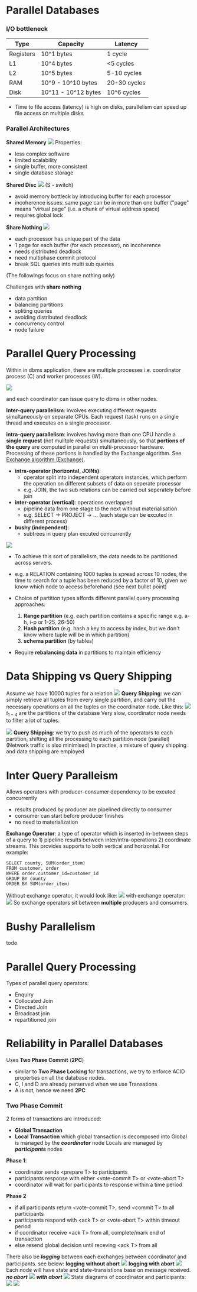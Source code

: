 # Parallel Databases

### I/O bottleneck

| Type      | Capacity            | Latency      |
|-----------|---------------------|--------------|
| Registers | 10^1 bytes          | 1 cycle      |
| L1        | 10^4 bytes          | <5 cycles    |
| L2        | 10^5 bytes          | 5-10 cycles  |
| RAM       | 10^9 - 10^10 bytes  | 20-30 cycles |
| Disk      | 10^11 - 10^12 bytes | 10^6 cycles  |

- Time to file access (latency) is high on disks, parallelism can speed up file access on multiple disks
 
### Parallel Architectures

**Shared Memory**
![](https://github.com/werdnakof/DatabaseNotes/blob/master/images/shared-memory-arch.png?raw=true)
Properties:
- less complex software
- limited scalability
- single buffer, more consistent
- single database storage

**Shared Disc**
![](https://github.com/werdnakof/DatabaseNotes/blob/master/images/shared-disc-arch.png?raw=true)
(S - switch)
- avoid memory bottleck by introducing buffer for each processor
- incoherence issues: same page can be in more than one buffer ("page" means "virtual page" (i.e. a chunk of virtual address space)
- requires global lock

**Share Nothing**
![](https://github.com/werdnakof/DatabaseNotes/blob/master/images/shared-nothing-arch.png?raw=true)
- each processor has unique part of the data
- 1 page for each buffer (for each processor), no incoherence
- needs distributed deadlock
- need multiphase commit protocol
- break SQL queries into multi sub queries

(The followings focus on share nothing only)

Challenges with **share nothing**
- data partition
- balancing partitions
- spliting queries
- avoiding distributed deadlock
- concurrency control
- node failure

# Parallel Query Processing

Within in dbms application, there are multiple processes i.e. coordinator process (C) and worker processes (W).

 ![](https://github.com/werdnakof/DatabaseNotes/blob/master/images/dbms-in-nodes.png?raw=true)

and each coordinator can issue query to dbms in other nodes.

**Inter-query parallelism**: involves executing different requests simultaneously on separate CPUs. Each request (task) runs on a single thread and executes on a single processor.

**intra-query parallelism**:  involves having more than one CPU handle a **single request** (not mulitple requests) simultaneously, so that **portions of the query** are computed in parallel on multi-processor hardware. Processing of these portions is handled by the Exchange algorithm. See  [Exchange algorithm (Exchange)](http://dcx.sybase.com/1200/en/dbusage/queryopt-exchange.html).

- **intra-operator (horizontal, JOINs)**: 
	- operator split into independent operators instances, 
	  which perform the operation on different subsets of data on seperate processor
	- e.g. JOIN, the two sub relations can be carried out seperately before join
- **inter-operator (vertical)**: operations overlapped
	- pipeline data from one stage to the next without materialisation
	- e.g. SELECT -> PROJECT -> ... (each stage can be excuted in different process)
- **bushy (independent)**: 
	- subtrees in query plan excuted concurrently

 ![](https://github.com/werdnakof/DatabaseNotes/blob/master/images/intra-query.png?raw=true)
 - To achieve this sort of parallelism, the data needs to be partitioned across servers.
 - e.g. a RELATION containing 1000 tuples is spread across 10 nodes, the time to search for a tuple has been reduced by a factor of 10, given we know which node to access beforehand (see next bullet point)
 - Choice of partition types affords different parallel query processing approaches:
	 1. **Range partition** (e.g. each partition contains a specific range e.g. a-h, i-p or 1-25, 26-50)
	 2. **Hash partition** (e.g. hash a key to access by index, but we don't know where tuple will be in which partition)
	 3. **schema partition** (by tables)

- Require **rebalancing data** in partitions to maintain efficiency

# Data Shipping vs Query Shipping
Assume we have 10000 tuples for a relation
![](https://github.com/werdnakof/DatabaseNotes/blob/master/images/data-shipping-2.png?raw=true)
**Query Shipping**: we can simply retrieve all tuples from every single partition, and carry out the necessary operations on all the tuples on the coordinator node. Like this:
![](https://github.com/werdnakof/DatabaseNotes/blob/master/images/data-shipping.png?raw=true)
$t_{1-4}$ are the partitions of the database
Very slow, coordinator node needs to filter a lot of tuples.

![](https://github.com/werdnakof/DatabaseNotes/blob/master/images/query-shipping.png?raw=true)
**Query Shipping**: we try to push as much of the operators to each partition, shifting all the processing to each partition node (parallel)
(Network traffic is also minimised)
In practise, a mixture of query shipping and data shipping are employed

# Inter Query Paralleism
Allows operators with producer-consumer dependency to be excuted concurrently
- results produced by producer are pipelined directly to consumer
- consumer can start before producer finishes
- no need to materialization

**Exchange Operator**: a type of operator which is inserted in-between steps of a query to 1) pipeline results between inter/intra-operations 2) coordinate streams. This provides supports to both vertical and horizontal. For example:
```
SELECT county, SUM(order_item)
FROM customer, order
WHERE order.customer_id=customer_id
GROUP BY county
ORDER BY SUM(order_item)
```
Without exchange operator, it would look like:
![](https://github.com/werdnakof/DatabaseNotes/blob/master/images/exchange-op-1.png?raw=true)
with exchange operator:
![](https://github.com/werdnakof/DatabaseNotes/blob/master/images/exchange-op-2.png?raw=true)
So exchange operators sit between **multiple** producers and consumers.

# Bushy Parallelism
todo

# Parallel Query Processing
Types of parallel query operators:
- Enquiry
- Collocated Join
- Directed Join
- Broadcast join
- repartitioned join

# Reliability in Parallel Databases
Uses **Two Phase Commit** (**2PC**)
- similar to **Two Phase Locking** for transactions, we try to enforce ACID properties on all the database nodes.
- C, I and D are already perserved when we use Transations
- A is not, hence we need **2PC**

### Two Phase Commit
2 forms of transactions are introduced:
- **Global Transaction**
- **Local Transaction** which global transaction is decomposed into
Global is managed by the **_coordinator_** node
Locals are managed by **_participants_** nodes

**Phase 1**:
- coordinator sends \<prepare T> to participants
- participants response with either \<vote-commit T> or \<vote-abort T>
- coordinator will wait for participants to response within a time period

**Phase 2**
- if all participants return \<vote-commit T>, send \<commit T> to all participants
- participants respond with \<ack T> or \<vote-abort T> within timeout period
- if coordinator receive \<ack T> from all, complete/mark end of transaction
- else resend global decision until receving \<ack T> from all

There also be **_logging_** between each exchanges between coordinator and participants. see below:
**logging without abort**
![](https://github.com/werdnakof/DatabaseNotes/blob/master/images/2PC-logging.png?raw=true)
**logging with abort**
![](https://github.com/werdnakof/DatabaseNotes/blob/master/images/2PC-logging-abort.png?raw=true)
Each node will have state and state-transistions base on message received.
**_no abort_**
![](https://github.com/werdnakof/DatabaseNotes/blob/master/images/2PC-state.png?raw=true)
**_with abort_**
![](https://github.com/werdnakof/DatabaseNotes/blob/master/images/2PC-state-abort.png?raw=true)
State diagrams of coordinator and participants:
![](https://github.com/werdnakof/DatabaseNotes/blob/master/images/state-diag-coord.png?raw=true)
![](https://github.com/werdnakof/DatabaseNotes/blob/master/images/state-diag-part.png?raw=true)



<!--stackedit_data:
eyJoaXN0b3J5IjpbLTE3Mjg5ODgwOSwtMjkzOTkzODY2LDM3Nz
Y2NDU0MCwtNDY0NjkyODA3LDU4OTkxNDczNiwxNDUwNDY0MDky
LDc1NjI1MDMyNSwxNTQ2NzAxOTMzLDE4MzcwNDIzNDMsLTU3OD
AwMjg0LDE0Nzk5MjQxMjUsMzEwNjkxNTY1LDU3MDY3Njg4Niwt
NjgyMjUwMDUzLC0xNjYyMDUzODIzLDE2MDM2MjAwNjksNzU5NT
A2MjAxLDI4MDQ0MTQ0OCwxNTU0MTUyOTYsLTE4NTY3ODkxMzRd
fQ==
-->